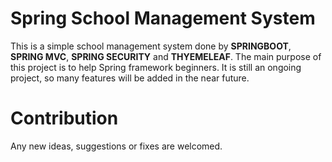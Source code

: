 # Spring School Management System

This is a simple school management system done by **SPRINGBOOT**, **SPRING MVC**, **SPRING SECURITY** and **THYEMELEAF**. The main purpose of this project is to help  Spring framework beginners. 
It is still an ongoing project, so many features will be added in the near future.


# Contribution
Any new ideas, suggestions or fixes are welcomed.
